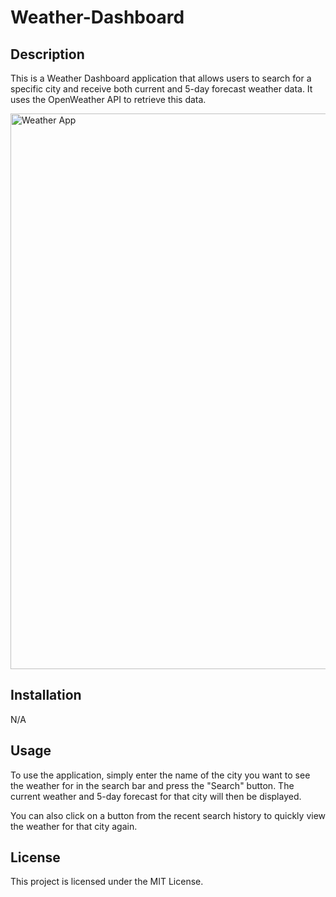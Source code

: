 # Weather-Dashboard

## Description

This is a Weather Dashboard application that allows users to search for a specific city and receive both current and 5-day forecast weather data. It uses the OpenWeather API to retrieve this data.

<img width="889" alt="Weather App" src="https://github.com/KareemND/Weather-App/assets/119475435/86c0366b-3841-4441-8aaf-d6e87d191d19">

## Installation
N/A

## Usage

To use the application, simply enter the name of the city you want to see the weather for in the search bar and press the "Search" button. The current weather and 5-day forecast for that city will then be displayed.

You can also click on a button from the recent search history to quickly view the weather for that city again.


## License

This project is licensed under the MIT License.
